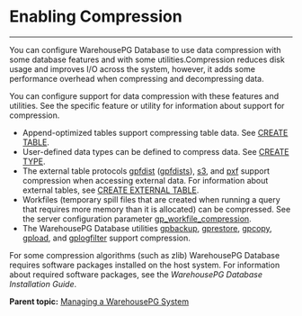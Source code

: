 # Enabling Compression
---

You can configure WarehousePG Database to use data compression with some database features and with some utilities.Compression reduces disk usage and improves I/O across the system, however, it adds some performance overhead when compressing and decompressing data.

You can configure support for data compression with these features and utilities. See the specific feature or utility for information about support for compression.

-   Append-optimized tables support compressing table data. See [CREATE TABLE](../../ref_guide/sql_commands/CREATE_TABLE.html).
-   User-defined data types can be defined to compress data. See [CREATE TYPE](../../ref_guide/sql_commands/CREATE_TYPE.html).
-   The external table protocols [gpfdist](../external/gpfdist-protocol.html) \([gpfdists](../external/gpfdists-protocol.html)\), [s3](../external/s3-protocol.html), and [pxf](../external/pxf-overview.html) support compression when accessing external data. For information about external tables, see [CREATE EXTERNAL TABLE](../../ref_guide/sql_commands/CREATE_EXTERNAL_TABLE.html).
-   Workfiles \(temporary spill files that are created when running a query that requires more memory than it is allocated\) can be compressed. See the server configuration parameter [gp\_workfile\_compression](../../ref_guide/config_params/guc-list.html).
-   The WarehousePG Database utilities [gpbackup](https://docs.vmware.com/en/VMware-WarehousePG-Backup-and-Restore/index.html), [gprestore](https://docs.vmware.com/en/VMware-WarehousePG-Backup-and-Restore/index.html), [gpcopy](../../utility_guide/ref/gpcopy.html), [gpload](../../utility_guide/ref/gpload.html), and [gplogfilter](../../utility_guide/ref/gplogfilter.html) support compression.

For some compression algorithms \(such as zlib\) WarehousePG Database requires software packages installed on the host system. For information about required software packages, see the *WarehousePG Database Installation Guide*.

**Parent topic:** [Managing a WarehousePG System](../managing/managing.html)

